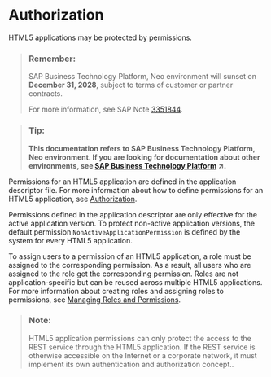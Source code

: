 <!-- loio3cc9c49e90a848eabbd7ca040c67d18a -->

# Authorization

HTML5 applications may be protected by permissions.

> ### Remember:  
> SAP Business Technology Platform, Neo environment will sunset on **December 31, 2028**, subject to terms of customer or partner contracts.
> 
> For more information, see SAP Note [3351844](https://me.sap.com/notes/3351844).

> ### Tip:  
> **This documentation refers to SAP Business Technology Platform, Neo environment. If you are looking for documentation about other environments, see [SAP Business Technology Platform](https://help.sap.com/viewer/65de2977205c403bbc107264b8eccf4b/Cloud/en-US/6a2c1ab5a31b4ed9a2ce17a5329e1dd8.html "SAP Business Technology Platform (SAP BTP) is an integrated offering comprised of the following technology portfolios: application development; process automation; integration; data, analytics, and enterprise planning; artificial intelligence. The platform offers users the ability to turn data into business value, compose end-to-end business processes, connect entire IT landscapes, and personalize, build and extend SAP applications. This reduces the overall total cost of ownership maintaining SAP landscapes and third-party software across end-to-end business processes.") :arrow_upper_right:.**

Permissions for an HTML5 application are defined in the application descriptor file. For more information about how to define permissions for an HTML5 application, see [Authorization](../30-development-neo/authorization-a139548.md).

Permissions defined in the application descriptor are only effective for the active application version. To protect non-active application versions, the default permission `NonActiveApplicationPermission` is defined by the system for every HTML5 application.

To assign users to a permission of an HTML5 application, a role must be assigned to the corresponding permission. As a result, all users who are assigned to the role get the corresponding permission. Roles are not application-specific but can be reused across multiple HTML5 applications. For more information about creating roles and assigning roles to permissions, see [Managing Roles and Permissions](../50-administration-and-ops-neo/managing-roles-and-permissions-d128e67.md).

> ### Note:  
> HTML5 application permissions can only protect the access to the REST service through the HTML5 application. If the REST service is otherwise accessible on the Internet or a corporate network, it must implement its own authentication and authorization concept..


